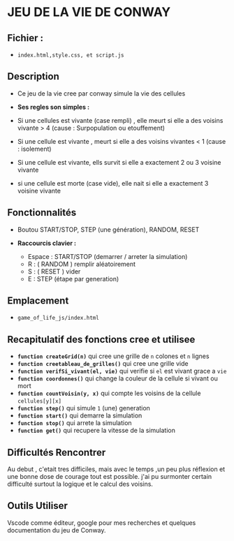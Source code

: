# JEU DE LA VIE DE CONWAY

## Fichier : 
- `index.html,style.css, et script.js`

## Description

- Ce jeu de la vie cree par conway simule la vie
  des cellules
  
- **Ses regles son simples :**
- Si une cellules est vivante (case rempli) , elle meurt si elle a des voisins vivante > 4 (cause : Surpopulation ou etouffement)
- Si une cellule est vivante , meurt si elle a des voisins vivantes < 1 (cause : isolement)
- Si une cellule est vivante, ells survit si elle a exactement 2 ou 3 voisine vivante
- si une cellule est morte (case vide), elle nait si elle a exactement 3 voisine vivante

## Fonctionnalités

- Boutou START/STOP, STEP (une génération), RANDOM, RESET

- **Raccourcis clavier :**
  - Espace : START/STOP (demarrer / arreter la simulation)
  - R : ( RANDOM ) remplir aléatoirement
  - S : ( RESET ) vider
  - E : STEP (étape par generation)

## Emplacement

- `game_of_life_js/index.html`

## Recapitulatif des fonctions cree et utilisee

- **`function createGrid(n)`** qui cree une grille de `n` colones et `n` lignes
- **`function creetableau_de_grilles()`** qui cree une grille vide
- **`function verifSi_vivant(el, vie)`** qui verifie si `el` est vivant grace a `vie`
- **`function coordonnes()`** qui change la couleur de la cellule si vivant ou mort
- **`function countVoisin(y, x)`** qui compte les voisins de la cellule `cellules[y][x]`
- **`function step()`** qui simule `1` (une) generation
- **`function start()`** qui demarre la simulation
- **`function stop()`** qui arrete la simulation
-  **`function get()`** qui recupere la vitesse de la simulation


  ## Difficultés Rencontrer

  Au debut , c'etait tres difficiles, mais avec le temps ,un peu plus réflexion et une bonne dose de courage tout est possible.
  j'ai pu surmonter certain difficulté surtout la logique et le calcul des voisins.

  ## Outils Utiliser 
  Vscode comme éditeur, google pour mes recherches et quelques documentation du jeu de Conway.





